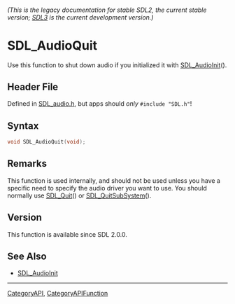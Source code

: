 ###### (This is the legacy documentation for stable SDL2, the current stable version; [SDL3](https://wiki.libsdl.org/SDL3/) is the current development version.)
# SDL_AudioQuit

Use this function to shut down audio if you initialized it with [SDL_AudioInit](SDL_AudioInit)().

## Header File

Defined in [SDL_audio.h](https://github.com/libsdl-org/SDL/blob/SDL2/include/SDL_audio.h), but apps should _only_ `#include "SDL.h"`!

## Syntax

```c
void SDL_AudioQuit(void);

```

## Remarks

This function is used internally, and should not be used unless you have a
specific need to specify the audio driver you want to use. You should
normally use [SDL_Quit](SDL_Quit)() or
[SDL_QuitSubSystem](SDL_QuitSubSystem)().

## Version

This function is available since SDL 2.0.0.

## See Also

* [SDL_AudioInit](SDL_AudioInit)

----
[CategoryAPI](CategoryAPI), [CategoryAPIFunction](CategoryAPIFunction)


